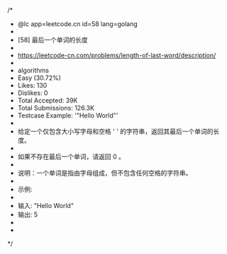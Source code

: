 /*
 * @lc app=leetcode.cn id=58 lang=golang
 *
 * [58] 最后一个单词的长度
 *
 * https://leetcode-cn.com/problems/length-of-last-word/description/
 *
 * algorithms
 * Easy (30.72%)
 * Likes:    130
 * Dislikes: 0
 * Total Accepted:    39K
 * Total Submissions: 126.3K
 * Testcase Example:  '"Hello World"'
 *
 * 给定一个仅包含大小写字母和空格 ' ' 的字符串，返回其最后一个单词的长度。
 *
 * 如果不存在最后一个单词，请返回 0 。
 *
 * 说明：一个单词是指由字母组成，但不包含任何空格的字符串。
 *
 * 示例:
 *
 * 输入: "Hello World"
 * 输出: 5
 *
 *
 */